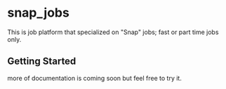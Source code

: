 # snap_jobs

This is job platform that specialized on "Snap" jobs; fast or part time jobs only.



## Getting Started

more of documentation is coming soon but feel free to try it.

